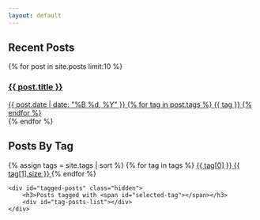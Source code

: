 ```yaml
---
layout: default
---
```

<section class="recent-posts">
    <h2>Recent Posts</h2>
    <div class="post-cloud">
        {% for post in site.posts limit:10 %}
        <a href="{{ post.url }}" class="post-preview-link">
            <article>
                <h3 class="post-title">
                    {{ post.title }}
                </h3>
                <div class="post-meta">
                    <span class="post-date">{{ post.date | date: "%B %d, %Y" }}</span>
                    {% for tag in post.tags %}
                        <span class="post-tag">{{ tag }}</span>
                    {% endfor %}
                </div>
            </article>
        </a>
        {% endfor %}
    </div>
</section>


<section class="tag-cloud">
    <h2>Posts By Tag</h2>
    <div class="tags">
        {% assign tags = site.tags | sort %}
        {% for tag in tags %}
        <a href="#" class="tag">
            {{ tag[0] }} <span class="count">{{ tag[1].size }}</span>
        </a>
        {% endfor %}
    </div>

    <div id="tagged-posts" class="hidden">
        <h3>Posts tagged with <span id="selected-tag"></span></h3>
        <div id="tag-posts-list"></div>
    </div>
</section>
